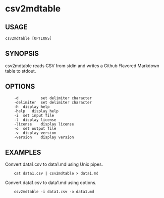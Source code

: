 
# csv2mdtable

## USAGE

    csv2mdtable [OPTIONS]

## SYNOPSIS

csv2mdtable reads CSV from stdin and writes a Github Flavored Markdown
table to stdout. 

## OPTIONS

```
    -d          set delimiter character
    -delimiter  set delimiter character
	-h	display help
	-help	display help
	-i	set input file
	-l	display license
	-license	display license
	-o	set output file
	-v	display version
	-version	display version
```

## EXAMPLES

Convert data1.csv to data1.md using Unix pipes.

```
    cat data1.csv | csv2mdtable > data1.md
```

Convert data1.csv to data1.md using options.

```
    csv2mdtable -i data1.csv -o data1.md
```

